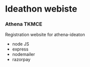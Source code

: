 # Ideathon webiste
### Athena TKMCE


Registration website for athena-ideaton
- node JS
- express
- nodemailer
- razorpay